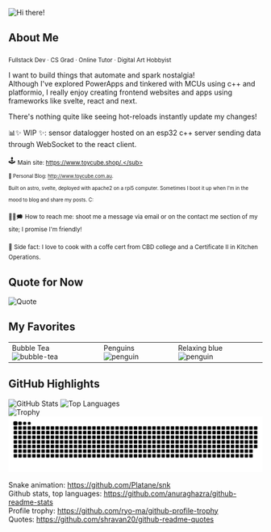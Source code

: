 ![Hi there!](https://github.com/user-attachments/assets/48709d99-8461-4ddd-9d78-35d14d1643a7)

## About Me 
<sub>Fullstack Dev · CS Grad · Online Tutor · Digital Art Hobbyist</sub>

I want to build things that automate and spark nostalgia!  
Although I've explored PowerApps and tinkered with MCUs using c++ and platformio, I really enjoy creating frontend websites and apps using frameworks like svelte, react and next.  

There's nothing quite like seeing hot-reloads instantly update my changes!  
<sub>


📊✨ WIP ✨: sensor datalogger hosted on an esp32 c++ server sending data through WebSocket to the react client.  
</sub>

🕹️ <sub>Main site: https://www.toycube.shop/.</sub>  
<sub>🍁 Personal Blog: http://www.toycube.com.au.  
Built on astro, svelte, deployed with apache2 on a rpi5 computer. Sometimes I boot it up when I'm in the mood to blog and share my posts. C:</sub>

<sub>💭💬🗯️ How to reach me: shoot me a message via email or on the contact me section of my site; I promise I'm friendly!</sub>  

<sub>🥧 Side fact: I love to cook with a coffe cert from CBD college and a Certificate II in Kitchen Operations.</sub>
</sub>

## Quote for Now
![Quote](https://github-readme-quotes-bay.vercel.app/quote)  

## My Favorites
<table>
  <tr>
    <td>
      Bubble Tea
      <img src="https://github.com/user-attachments/assets/429bdeb3-2130-4a45-972d-ec30a882f3fe" alt="bubble-tea" width="150"/>
    </td>
    <td>
      Penguins
      <img src="https://github.com/user-attachments/assets/eb173be3-c499-4699-8549-381fe9900582" alt="penguin" width="150"/>
    </td>
    <td>
      Relaxing blue
      <img src="https://github.com/user-attachments/assets/ff789cbc-f325-4355-a7f9-9e18cb3998b6" alt="penguin" width="150"/>
    </td>
  </tr>
</table>

## GitHub Highlights  
![GitHub Stats](https://github-readme-stats.vercel.app/api?username=rashidarudino&show_icons=true&hide_title=true&count_private=true&hide=prs)
![Top Languages](https://github-readme-stats.vercel.app/api/top-langs/?username=rashidarudino&hide=html&layout=compact)  
![Trophy](https://github-profile-trophy.vercel.app/?username=rashidarudino&row=1&column=7)  
![Snake animation](https://raw.githubusercontent.com/rashidarudino/rashidarudino/output/github-contribution-grid-snake.svg) 

Snake animation: https://github.com/Platane/snk  
Github stats, top languages: https://github.com/anuraghazra/github-readme-stats  
Profile trophy: https://github.com/ryo-ma/github-profile-trophy  
Quotes: https://github.com/shravan20/github-readme-quotes
